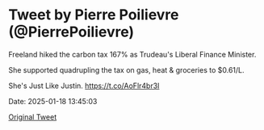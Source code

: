 # Tweet by Pierre Poilievre (@PierrePoilievre)

Freeland hiked the carbon tax 167% as Trudeau's Liberal Finance Minister. 

She supported quadrupling the tax on gas, heat &amp; groceries to $0.61/L. 

She's Just Like Justin. https://t.co/AoFlr4br3I

Date: 2025-01-18 13:45:03

[Original Tweet](https://x.com/PierrePoilievre/status/1880612369598226884)
